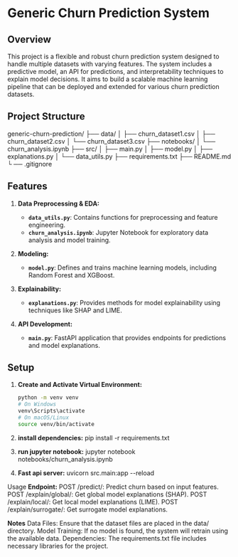 # Generic Churn Prediction System

## Overview

This project is a flexible and robust churn prediction system designed to handle multiple datasets with varying features. The system includes a predictive model, an API for predictions, and interpretability techniques to explain model decisions. It aims to build a scalable machine learning pipeline that can be deployed and extended for various churn prediction datasets.

## Project Structure
generic-churn-prediction/ 
├── data/ │ 
├── churn_dataset1.csv │ 
├── churn_dataset2.csv
│ └── churn_dataset3.csv 
├── notebooks/ 
│ └── churn_analysis.ipynb 
├── src/ 
│ ├── main.py 
│ ├── model.py
│ ├── explanations.py 
│ └── data_utils.py 
├── requirements.txt 
├── README.md └
── .gitignore


## Features

1. **Data Preprocessing & EDA:**
   - **`data_utils.py`**: Contains functions for preprocessing and feature engineering.
   - **`churn_analysis.ipynb`**: Jupyter Notebook for exploratory data analysis and model training.

2. **Modeling:**
   - **`model.py`**: Defines and trains machine learning models, including Random Forest and XGBoost.

3. **Explainability:**
   - **`explanations.py`**: Provides methods for model explainability using techniques like SHAP and LIME.

4. **API Development:**
   - **`main.py`**: FastAPI application that provides endpoints for predictions and model explanations.

## Setup

1. **Create and Activate Virtual Environment:**

   ```bash
   python -m venv venv
   # On Windows
   venv\Scripts\activate
   # On macOS/Linux
   source venv/bin/activate

2. **install dependencies:**
pip install -r requirements.txt

3. **run jupyter notebook:**
jupyter notebook notebooks/churn_analysis.ipynb


4. **Fast api server:**
uvicorn src.main:app --reload


Usage
**Endpoint:**
POST /predict/: Predict churn based on input features.
POST /explain/global/: Get global model explanations (SHAP).
POST /explain/local/: Get local model explanations (LIME).
POST /explain/surrogate/: Get surrogate model explanations.

**Notes**
Data Files: Ensure that the dataset files are placed in the data/ directory.
Model Training: If no model is found, the system will retrain using the available data.
Dependencies: The requirements.txt file includes necessary libraries for the project.
